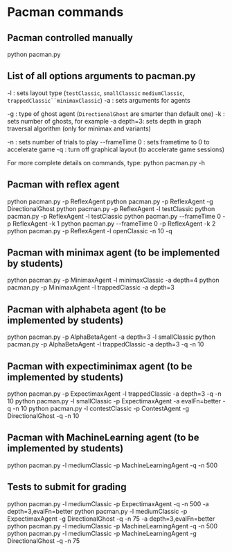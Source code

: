 # Pacman commands
## Pacman controlled manually
python pacman.py

## List of all options arguments to pacman.py
-l : sets layout type (`testClassic`, `smallClassic` `mediumClassic`,
`trappedClassic``minimaxClassic`)
-a : sets arguments for agents

-g : type of ghost agent (`DirectionalGhost` are smarter than default one)
-k : sets number of ghosts, for example
-a depth=3: sets depth in graph traversal algorithm (only for minimax and variants)

-n : sets number of trials to play
--frameTime 0 : sets frametime to 0 to accelerate game
-q : turn off graphical layout (to accelerate game sessions)

For more complete details on commands, type:
python pacman.py -h

## Pacman with reflex agent
python pacman.py -p ReflexAgent
python pacman.py -p ReflexAgent -g DirectionalGhost
python pacman.py -p ReflexAgent -l testClassic
python pacman.py -p ReflexAgent -l testClassic
python pacman.py --frameTime 0 -p ReflexAgent -k 1
python pacman.py --frameTime 0 -p ReflexAgent -k 2
python pacman.py -p ReflexAgent -l openClassic -n 10 -q


## Pacman with minimax agent (to be implemented by students)
python pacman.py -p MinimaxAgent -l minimaxClassic -a depth=4
python pacman.py -p MinimaxAgent -l trappedClassic -a depth=3

## Pacman with alphabeta agent (to be implemented by students)
python pacman.py -p AlphaBetaAgent -a depth=3 -l smallClassic
python pacman.py -p AlphaBetaAgent -l trappedClassic -a depth=3 -q -n 10

## Pacman with expectiminimax agent (to be implemented by students)
python pacman.py -p ExpectimaxAgent -l trappedClassic -a depth=3 -q -n 10
python pacman.py -l smallClassic -p ExpectimaxAgent -a evalFn=better -q -n 10
python pacman.py -l contestClassic -p ContestAgent -g DirectionalGhost -q -n 10

## Pacman with MachineLearning agent (to be implemented by students)
python pacman.py -l mediumClassic -p MachineLearningAgent -q -n 500

## Tests to submit for grading
python pacman.py -l mediumClassic -p ExpectimaxAgent -q -n 500 -a depth=3,evalFn=better
python pacman.py -l mediumClassic -p ExpectimaxAgent -g DirectionalGhost -q -n 75 -a depth=3,evalFn=better
python pacman.py -l mediumClassic -p MachineLearningAgent -q -n 500
python pacman.py -l mediumClassic -p MachineLearningAgent -g DirectionalGhost -q -n 75
